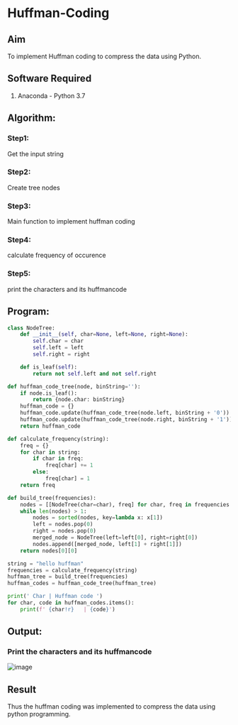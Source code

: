 # Huffman-Coding
## Aim
To implement Huffman coding to compress the data using Python.

## Software Required
1. Anaconda - Python 3.7

## Algorithm:

### Step1:
Get the input string

### Step2:
Create tree nodes

### Step3:
Main function to implement huffman coding

### Step4:
calculate frequency of occurence

### Step5:
print the characters and its huffmancode
 
## Program:

``` Python
class NodeTree:
    def __init__(self, char=None, left=None, right=None):
        self.char = char
        self.left = left
        self.right = right

    def is_leaf(self):
        return not self.left and not self.right

def huffman_code_tree(node, binString=''):
    if node.is_leaf():
        return {node.char: binString}
    huffman_code = {}
    huffman_code.update(huffman_code_tree(node.left, binString + '0'))
    huffman_code.update(huffman_code_tree(node.right, binString + '1'))
    return huffman_code

def calculate_frequency(string):
    freq = {}
    for char in string:
        if char in freq:
            freq[char] += 1
        else:
            freq[char] = 1
    return freq

def build_tree(frequencies):
    nodes = [[NodeTree(char=char), freq] for char, freq in frequencies.items()]
    while len(nodes) > 1:
        nodes = sorted(nodes, key=lambda x: x[1])
        left = nodes.pop(0)
        right = nodes.pop(0)
        merged_node = NodeTree(left=left[0], right=right[0])
        nodes.append([merged_node, left[1] + right[1]])
    return nodes[0][0]

string = "hello huffman"
frequencies = calculate_frequency(string)
huffman_tree = build_tree(frequencies)
huffman_codes = huffman_code_tree(huffman_tree)

print(' Char | Huffman code ')
for char, code in huffman_codes.items():
    print(f' {char!r}   | {code}')


```
## Output:

### Print the characters and its huffmancode
![image](https://github.com/user-attachments/assets/8ab996d1-e177-4072-9a33-ab7dc5a12d01)

## Result
Thus the huffman coding was implemented to compress the data using python programming.
